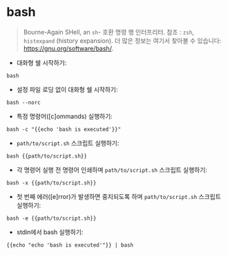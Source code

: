 # bash

> Bourne-Again SHell, an `sh`- 호환 명령 행 인터프리터.
> 참조 : `zsh`, `histexpand` (history expansion).
> 더 많은 정보는 여기서 찾아볼 수 있습니다: <https://gnu.org/software/bash/>.

- 대화형 쉘 시작하기:

`bash`

- 설정 파일 로딩 없이 대화형 쉘 시작하기:

`bash --norc`

- 특정 명령어([c]ommands) 실행하기:

`bash -c "{{echo 'bash is executed'}}"`

- `path/to/script.sh` 스크립트 실행하기:

`bash {{path/to/script.sh}}`

- 각 명령어 실행 전 명령어 인쇄하며 `path/to/script.sh` 스크립트 실행하기:

`bash -x {{path/to/script.sh}}`

- 첫 번째 에러([e]rror)가 발생하면 중지되도록 하며 `path/to/script.sh` 스크립트 실행하기:

`bash -e {{path/to/script.sh}}`

- stdin에서 bash 실행하기:

`{{echo "echo 'bash is executed'"}} | bash`
